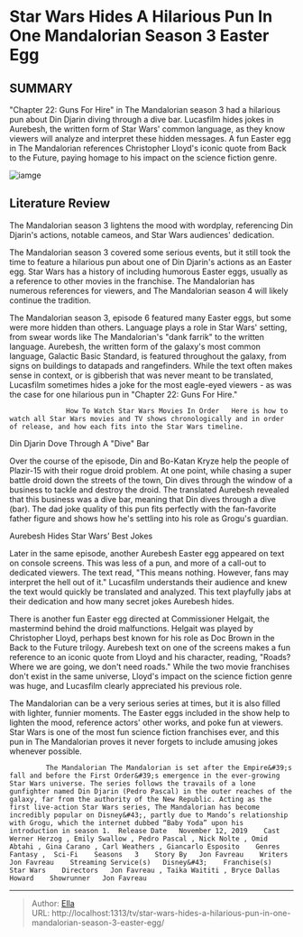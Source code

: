 # Star Wars Hides A Hilarious Pun In One Mandalorian Season 3 Easter Egg


## SUMMARY 



  &#34;Chapter 22: Guns For Hire&#34; in The Mandalorian season 3 had a hilarious pun about Din Djarin diving through a dive bar.   Lucasfilm hides jokes in Aurebesh, the written form of Star Wars&#39; common language, as they know viewers will analyze and interpret these hidden messages.   A fun Easter egg in The Mandalorian references Christopher Lloyd&#39;s iconic quote from Back to the Future, paying homage to his impact on the science fiction genre.  

![iamge](https://static1.srcdn.com/wordpress/wp-content/uploads/2024/01/mando-easter-egg.jpg)

## Literature Review
The Mandalorian season 3 lightens the mood with wordplay, referencing Din Djarin&#39;s actions, notable cameos, and Star Wars audiences&#39; dedication.




The Mandalorian season 3 covered some serious events, but it still took the time to feature a hilarious pun about one of Din Djarin&#39;s actions as an Easter egg. Star Wars has a history of including humorous Easter eggs, usually as a reference to other movies in the franchise. The Mandalorian has numerous references for viewers, and The Mandalorian season 4 will likely continue the tradition.




The Mandalorian season 3, episode 6 featured many Easter eggs, but some were more hidden than others. Language plays a role in Star Wars&#39; setting, from swear words like The Mandalorian&#39;s &#34;dank farrik&#34; to the written language. Aurebesh, the written form of the galaxy&#39;s most common language, Galactic Basic Standard, is featured throughout the galaxy, from signs on buildings to datapads and rangefinders. While the text often makes sense in context, or is gibberish that was never meant to be translated, Lucasfilm sometimes hides a joke for the most eagle-eyed viewers - as was the case for one hilarious pun in &#34;Chapter 22: Guns For Hire.&#34;

                  How To Watch Star Wars Movies In Order   Here is how to watch all Star Wars movies and TV shows chronologically and in order of release, and how each fits into the Star Wars timeline.    


 Din Djarin Dove Through A &#34;Dive&#34; Bar 
          




Over the course of the episode, Din and Bo-Katan Kryze help the people of Plazir-15 with their rogue droid problem. At one point, while chasing a super battle droid down the streets of the town, Din dives through the window of a business to tackle and destroy the droid. The translated Aurebesh revealed that this business was a dive bar, meaning that Din dives through a dive (bar). The dad joke quality of this pun fits perfectly with the fan-favorite father figure and shows how he&#39;s settling into his role as Grogu&#39;s guardian.



 Aurebesh Hides Star Wars’ Best Jokes 
          

Later in the same episode, another Aurebesh Easter egg appeared on text on console screens. This was less of a pun, and more of a call-out to dedicated viewers. The text read, &#34;This means nothing. However, fans may interpret the hell out of it.&#34; Lucasfilm understands their audience and knew the text would quickly be translated and analyzed. This text playfully jabs at their dedication and how many secret jokes Aurebesh hides.




There is another fun Easter egg directed at Commissioner Helgait, the mastermind behind the droid malfunctions. Helgait was played by Christopher Lloyd, perhaps best known for his role as Doc Brown in the Back to the Future trilogy. Aurebesh text on one of the screens makes a fun reference to an iconic quote from Lloyd and his character, reading, &#34;Roads? Where we are going, we don&#39;t need roads.&#34; While the two movie franchises don&#39;t exist in the same universe, Lloyd&#39;s impact on the science fiction genre was huge, and Lucasfilm clearly appreciated his previous role.

The Mandalorian can be a very serious series at times, but it is also filled with lighter, funnier moments. The Easter eggs included in the show help to lighten the mood, reference actors&#39; other works, and poke fun at viewers. Star Wars is one of the most fun science fiction franchises ever, and this pun in The Mandalorian proves it never forgets to include amusing jokes whenever possible.

             The Mandalorian The Mandalorian is set after the Empire&#39;s fall and before the First Order&#39;s emergence in the ever-growing Star Wars universe. The series follows the travails of a lone gunfighter named Din Djarin (Pedro Pascal) in the outer reaches of the galaxy, far from the authority of the New Republic. Acting as the first live-action Star Wars series, The Mandalorian has become incredibly popular on Disney&#43;, partly due to Mando’s relationship with Grogu, which the internet dubbed “Baby Yoda” upon his introduction in season 1.  Release Date   November 12, 2019    Cast   Werner Herzog , Emily Swallow , Pedro Pascal , Nick Nolte , Omid Abtahi , Gina Carano , Carl Weathers , Giancarlo Esposito    Genres   Fantasy ,  Sci-Fi    Seasons   3    Story By   Jon Favreau    Writers   Jon Favreau    Streaming Service(s)   Disney&#43;    Franchise(s)   Star Wars    Directors   Jon Favreau , Taika Waititi , Bryce Dallas Howard    Showrunner   Jon Favreau       





---

> Author: [Ella](https://instagram.hk.cn/)  
> URL: http://localhost:1313/tv/star-wars-hides-a-hilarious-pun-in-one-mandalorian-season-3-easter-egg/  

